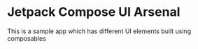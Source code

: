 # Jetpack Compose UI Arsenal
This is a sample app which has different UI elements built using composables
